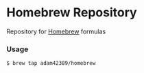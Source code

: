 # Homebrew Repository

Repository for [Homebrew](https://brew.sh/) formulas

### Usage

```
$ brew tap adam42389/homebrew
```
